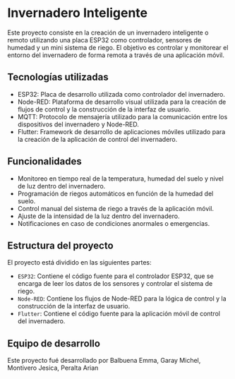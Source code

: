 # Invernadero Inteligente

Este proyecto consiste en la creación de un invernadero inteligente o remoto utilizando una placa ESP32 como controlador, sensores de humedad y un mini sistema de riego. El objetivo es controlar y monitorear el entorno del invernadero de forma remota a través de una aplicación móvil.

## Tecnologías utilizadas

- ESP32: Placa de desarrollo utilizada como controlador del invernadero.
- Node-RED: Plataforma de desarrollo visual utilizada para la creación de flujos de control y la construcción de la interfaz de usuario.
- MQTT: Protocolo de mensajería utilizado para la comunicación entre los dispositivos del invernadero y Node-RED.
- Flutter: Framework de desarrollo de aplicaciones móviles utilizado para la creación de la aplicación de control del invernadero.

## Funcionalidades

- Monitoreo en tiempo real de la temperatura, humedad del suelo y nivel de luz dentro del invernadero.
- Programación de riegos automáticos en función de la humedad del suelo.
- Control manual del sistema de riego a través de la aplicación móvil.
- Ajuste de la intensidad de la luz dentro del invernadero.
- Notificaciones en caso de condiciones anormales o emergencias.

## Estructura del proyecto

El proyecto está dividido en las siguientes partes:

- `ESP32`: Contiene el código fuente para el controlador ESP32, que se encarga de leer los datos de los sensores y controlar el sistema de riego.
- `Node-RED`: Contiene los flujos de Node-RED para la lógica de control y la construcción de la interfaz de usuario.
- `Flutter`: Contiene el código fuente para la aplicación móvil de control del invernadero.
 

## Equipo de desarrollo

Este proyecto fué desarrollado por Balbuena Emma, Garay Michel, Montivero Jesica, Peralta Arian
